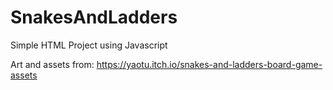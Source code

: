 # SnakesAndLadders

Simple HTML Project using Javascript

Art and assets from: https://yaotu.itch.io/snakes-and-ladders-board-game-assets
